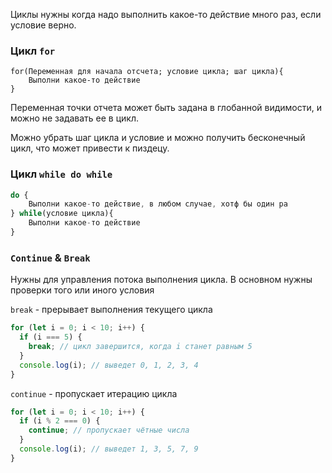 Циклы нужны когда надо выполнить какое-то действие много раз, если условие верно.

### Цикл `for`
``` JS
for(Переменная для начала отсчета; условие цикла; шаг цикла){
	Выполни какое-то действие
}
```

Переменная точки отчета может быть задана в глобанной видимости, и можно не задавать ее в цикл.

Можно убрать шаг цикла и условие и можно получить бесконечный цикл, что может привести к пиздецу.

### Цикл `while do while`
```js
do {
	Выполни какое-то действие, в любом случае, хотф бы один ра
} while(условие цикла){
	Выполни какое-то действие
}
```

### `Continue` & `Break`
Нужны для управления потока выполнения цикла. В основном нужны проверки того или иного условия

`break` - прерывает выполнения текущего цикла
```js
for (let i = 0; i < 10; i++) {
  if (i === 5) {
    break; // цикл завершится, когда i станет равным 5
  }
  console.log(i); // выведет 0, 1, 2, 3, 4
}
```

`continue` - пропускает итерацию цикла 
``` js
for (let i = 0; i < 10; i++) {
  if (i % 2 === 0) {
    continue; // пропускает чётные числа
  }
  console.log(i); // выведет 1, 3, 5, 7, 9
}
```
